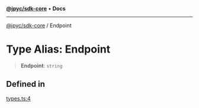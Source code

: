 [**@jpyc/sdk-core**](../README.md) • **Docs**

---

[@jpyc/sdk-core](../globals.md) / Endpoint

# Type Alias: Endpoint

> **Endpoint**: `string`

## Defined in

[types.ts:4](https://github.com/jcam1/sdks/blob/3c4d067b0c17fecc9e33503f90e696b032f41531/packages/core/src/types.ts#L4)
